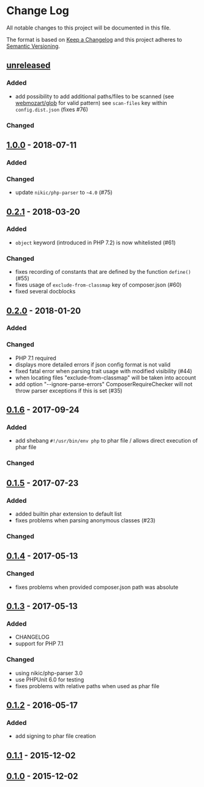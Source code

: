 # Change Log
All notable changes to this project will be documented in this file.

The format is based on [Keep a Changelog](http://keepachangelog.com/)
and this project adheres to [Semantic Versioning](http://semver.org/).

## [unreleased]
### Added
- add possibility to add additional paths/files to be scanned (see [webmozart/glob](https://github.com/webmozart/glob) for valid pattern)
  see `scan-files` key within `config.dist.json` (fixes #76)

### Changed

## [1.0.0] - 2018-07-11
### Added

### Changed
- update `nikic/php-parser` to `~4.0` (#75)

## [0.2.1] - 2018-03-20
### Added
- `object` keyword (introduced in PHP 7.2) is now whitelisted (#61) 

### Changed
- fixes recording of constants that are defined by the function `define()` (#55)
- fixes usage of `exclude-from-classmap` key of composer.json (#60)
- fixed several docblocks 


## [0.2.0] - 2018-01-20
### Added

### Changed
- PHP 7.1 required
- displays more detailed errors if json config format is not valid
- fixed fatal error when parsing trait usage with modified visibility (#44)
- when locating files "exclude-from-classmap" will be taken into account
- add option "--ignore-parse-errors"
  ComposerRequireChecker will not throw parser exceptions if this is set (#35)

## [0.1.6] - 2017-09-24
### Added
- add shebang `#!/usr/bin/env php` to phar file / allows direct execution of phar file 

### Changed

## [0.1.5] - 2017-07-23
### Added
- added builtin phar extension to default list
- fixes problems when parsing anonymous classes (#23)

### Changed

## [0.1.4] - 2017-05-13
### Changed
- fixes problems when provided composer.json path was absolute

## [0.1.3] - 2017-05-13
### Added
- CHANGELOG
- support for PHP 7.1

### Changed
- using nikic/php-parser 3.0
- use PHPUnit 6.0 for testing
- fixes problems with relative paths when used as phar file

## [0.1.2] - 2016-05-17
### Added
- add signing to phar file creation

## [0.1.1] - 2015-12-02


## [0.1.0] - 2015-12-02


[unreleased]: https://github.com/maglnet/ComposerRequireChecker/compare/1.0.0...HEAD
[1.0.0]: https://github.com/maglnet/ComposerRequireChecker/compare/0.2.1...1.0.0
[0.2.1]: https://github.com/maglnet/ComposerRequireChecker/compare/0.2.0...0.2.1
[0.2.0]: https://github.com/maglnet/ComposerRequireChecker/compare/0.1.6...0.2.0
[0.1.6]: https://github.com/maglnet/ComposerRequireChecker/compare/0.1.5...0.1.6
[0.1.5]: https://github.com/maglnet/ComposerRequireChecker/compare/0.1.4...0.1.5
[0.1.4]: https://github.com/maglnet/ComposerRequireChecker/compare/0.1.3...0.1.4
[0.1.3]: https://github.com/maglnet/ComposerRequireChecker/compare/0.1.2...0.1.3
[0.1.2]: https://github.com/maglnet/ComposerRequireChecker/compare/0.1.1...0.1.2
[0.1.1]: https://github.com/maglnet/ComposerRequireChecker/compare/0.1.0...0.1.1
[0.1.0]: https://github.com/maglnet/ComposerRequireChecker/compare/8ea36556ad0ccb0618391cff6c1dd53e1e07486f...0.1.0
